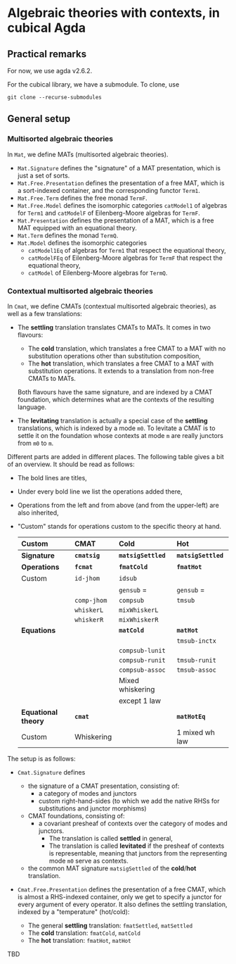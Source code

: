 # Algebraic theories with contexts, in cubical Agda

## Practical remarks

For now, we use agda v2.6.2.

For the cubical library, we have a submodule.
To clone, use

```
git clone --recurse-submodules
```

## General setup

### Multisorted algebraic theories

In `Mat`, we define MATs (multisorted algebraic theories).

- `Mat.Signature` defines the "signature" of a MAT presentation, which is just a set of sorts.
- `Mat.Free.Presentation` defines the presentation of a free MAT, which is a sort-indexed container, and the corresponding functor `Term1`.
- `Mat.Free.Term` defines the free monad `TermF`.
- `Mat.Free.Model` defines the isomorphic categories `catModel1` of algebras for `Term1` and `catModelF` of Eilenberg-Moore algebras for `TermF`.
- `Mat.Presentation` defines the presentation of a MAT, which is a free MAT equipped with an equational theory.
- `Mat.Term` defines the monad `TermQ`.
- `Mat.Model` defines the isomorphic categories
   - `catModel1Eq` of algebras for `Term1` that respect the equational theory,
   - `catModelFEq` of Eilenberg-Moore algebras for `TermF` that respect the equational theory,
   - `catModel` of Eilenberg-Moore algebras for `TermQ`.

### Contextual multisorted algebraic theories

In `Cmat`, we define CMATs (contextual multisorted algebraic theories), as well as a few translations:

- The **settling** translation translates CMATs to MATs. It comes in two flavours:
  
   - The **cold** translation, which translates a free CMAT to a MAT with no substitution operations other than substitution composition,
   - The **hot** translation, which translates a free CMAT to a MAT with substitution operations.
     It extends to a translation from non-free CMATs to MATs.
  
  Both flavours have the same signature, and are indexed by a CMAT foundation, which determines what are the contexts of the resulting language.

- The **levitating** translation is actually a special case of the **settling** translations, which is indexed by a mode `m0`.
  To levitate a CMAT is to settle it on the foundation whose contexts at mode `m` are really junctors from `m0` to `m`.

Different parts are added in different places. The following table gives a bit of an overview. It should be read as follows:

- The bold lines are titles,

- Under every bold line we list the operations added there,

- Operations from the left and from above (and from the upper-left) are also inherited,

- "Custom" stands for operations custom to the specific theory at hand.
  
  | **Custom**            | **CMAT**      | **Cold**            | **Hot**             |
  |:--------------------- |:------------- |:------------------- |:------------------- |
  | **Signature**         | **`cmatsig`** | **`matsigSettled`** | **`matsigSettled`** |
  | **Operations**        | **`fcmat`**   | **`fmatCold`**      | **`fmatHot`**       |
  | Custom                | `id-jhom`     | `idsub`             |                     |
  |                       |               | `gensub` =          | `gensub` =          |
  |                       | `comp-jhom`   | `compsub`           | `tmsub`             |
  |                       | `whiskerL`    | `mixWhiskerL`       |                     |
  |                       | `whiskerR`    | `mixWhiskerR`       |                     |
  | **Equations**         |               | **`matCold`**       | **`matHot`**        |
  |                       |               |                     | `tmsub-inctx`       |
  |                       |               | `compsub-lunit`     |                     |
  |                       |               | `compsub-runit`     | `tmsub-runit`       |
  |                       |               | `compsub-assoc`     | `tmsub-assoc`       |
  |                       |               | Mixed whiskering    |                     |
  |                       |               | except 1 law        |                     |
  | **Equational theory** | **`cmat`**    |                     | **`matHotEq`**      |
  | Custom                | Whiskering    |                     | 1 mixed wh law      |

The setup is as follows:

- `Cmat.Signature` defines 
  
   - the signature of a CMAT presentation, consisting of:
      - a category of modes and junctors
      - custom right-hand-sides (to which we add the native RHSs for substitutions and junctor morphisms)
   - CMAT foundations, consisting of:
      - a covariant presheaf of contexts over the category of modes and junctors.
         - The translation is called **settled** in general,
         - The translation is called **levitated** if the presheaf of contexts is representable, meaning that junctors from the representing mode `m0` serve as contexts.
   - the common MAT signature `matsigSettled` of the **cold**/**hot** translation.

- `Cmat.Free.Presentation` defines the presentation of a free CMAT, which is almost a RHS-indexed container, only we get to specify a junctor for every argument of every operator.
   It also defines the settling translation, indexed by a "temperature" (hot/cold):
  
   - The general **settling** translation: `fmatSettled`, `matSettled`
   - The **cold** translation: `fmatCold`, `matCold`
   - The **hot** translation: `fmatHot`, `matHot`

TBD
